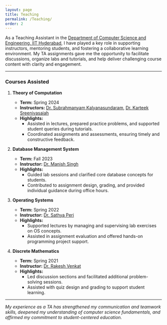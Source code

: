 ```yaml
---
layout: page
title: Teaching
permalink: /Teaching/
order: 2
---
```


As a Teaching Assistant in the [Department of Computer Science and Engineering, IIT Hyderabad](https://cse.iith.ac.in/), I have played a key role in supporting instructors, mentoring students, and fostering a collaborative learning environment. My TA assignments gave me the opportunity to facilitate discussions, organize labs and tutorials, and help deliver challenging course content with clarity and engagement.

---

### Courses Assisted

1. **Theory of Computation**  
   - **Term:** Spring 2024  
   - **Instructors:** [Dr. Subrahmanyam Kalyanasundaram](https://people.iith.ac.in/subruk/), [Dr. Karteek Sreenivasaiah](https://people.iith.ac.in/karteek/)  
   - **Highlights:**  
     - Assisted in lectures, prepared practice problems, and supported student queries during tutorials.  
     - Coordinated assignments and assessments, ensuring timely and constructive feedback.  

2. **Database Management System**  
   - **Term:** Fall 2023  
   - **Instructor:** [Dr. Manish Singh](https://people.iith.ac.in/msingh/)  
   - **Highlights:**  
     - Guided lab sessions and clarified core database concepts for students.  
     - Contributed to assignment design, grading, and provided individual guidance during office hours.  

3. **Operating Systems**  
   - **Term:** Spring 2022  
   - **Instructor:** [Dr. Sathya Peri](https://people.iith.ac.in/sathya_p/)  
   - **Highlights:**  
     - Supported lectures by managing and supervising lab exercises on OS concepts.  
     - Assisted in assignment evaluation and offered hands-on programming project support.  

4. **Discrete Mathematics**  
   - **Term:** Spring 2021  
   - **Instructor:** [Dr. Rakesh Venkat](https://people.iith.ac.in/rakeshvenkat/)  
   - **Highlights:**  
     - Led discussion sections and facilitated additional problem-solving sessions.  
     - Assisted with quiz design and grading to support student learning.  

---

*My experience as a TA has strengthened my communication and teamwork skills, deepened my understanding of computer science fundamentals, and affirmed my commitment to student-centered education.*

